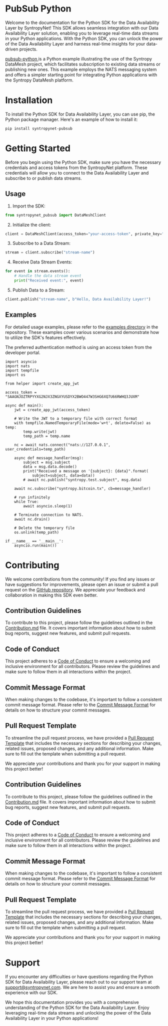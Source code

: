 # PubSub Python

Welcome to the documentation for the Python SDK for the Data Availability Layer by SyntropyNet! This SDK allows seamless integration with our Data Availability Layer solution, enabling you to leverage real-time data streams in your Python applications. With the Python SDK, you can unlock the power of the Data Availability Layer and harness real-time insights for your data-driven projects.

[pubsub-python ](https://github.com/SyntropyNet/pubsub-python)is a Python example illustrating the use of the Syntropy DataMesh project, which facilitates subscription to existing data streams or publishing new ones. This example employs the NATS messaging system and offers a simpler starting point for integrating Python applications with the Syntropy DataMesh platform.

# Installation

To install the Python SDK for Data Availability Layer, you can use pip, the Python package manager. Here's an example of how to install it:

```shell
pip install syntropynet-pubsub
```

# Getting Started

Before you begin using the Python SDK, make sure you have the necessary credentials and access tokens from the SyntropyNet platform. These credentials will allow you to connect to the Data Availability Layer and subscribe to or publish data streams.

## Usage

1. Import the SDK:

```python
from syntropynet_pubsub import DataMeshClient
```

2. Initialize the client:

```python
client = DataMeshClient(access_token="your-access-token", private_key="your-private-key")
```

3. Subscribe to a Data Stream:

```python
stream = client.subscribe("stream-name")
```

4. Receive Data Stream Events:

```python
for event in stream.events():
    # Handle the data stream event
    print("Received event:", event)
```

5. Publish Data to a Stream:

```python
client.publish("stream-name", b"Hello, Data Availability Layer!")
```

## Examples

For detailed usage examples, please refer to the [examples directory](https://github.com/SyntropyNet/pubsub-python/examples) in the repository. These examples cover various scenarios and demonstrate how to utilize the SDK's features effectively.

The preferred authentication method is using an access token from the developer portal.

```Text Python
import asyncio
import nats
import tempfile
import os

from helper import create_app_jwt

access_token = "SAAGNJOZTRPYYXG2NJX3ZNGXYUSDYX2BWO447W3SHG6XQ7U66RWHQ3JUXM"

async def main():
    jwt = create_app_jwt(access_token)

    # Write the JWT to a temporary file with correct format
    with tempfile.NamedTemporaryFile(mode='w+t', delete=False) as temp:
        temp.write(jwt)
        temp_path = temp.name

    nc = await nats.connect("nats://127.0.0.1", user_credentials=temp_path)

    async def message_handler(msg):
        subject = msg.subject
        data = msg.data.decode()
        print("Received a message on '{subject}: {data}".format(
            subject=subject, data=data))
        # await nc.publish("syntropy.test.subject", msg.data)

    await nc.subscribe("syntropy.bitcoin.tx", cb=message_handler)

    # run infinitely
    while True:
        await asyncio.sleep(1)

    # Terminate connection to NATS.
    await nc.drain()

    # Delete the temporary file
    os.unlink(temp_path)

if __name__ == '__main__':
    asyncio.run(main())
```

# Contributing
We welcome contributions from the community! If you find any issues or have suggestions for improvements, please open an issue or submit a pull request on the [GitHub repository](https://github.com/SyntropyNet/pubsub-python). We appreciate your feedback and collaboration in making this SDK even better. 

## Contribution Guidelines

To contribute to this project, please follow the guidelines outlined in the [Contribution.md](CONTRIBUTING.md) file. It covers important information about how to submit bug reports, suggest new features, and submit pull requests.

## Code of Conduct
This project adheres to a [Code of Conduct](CODE_OF_CONDUCT.md) to ensure a welcoming and inclusive environment for all contributors. Please review the guidelines and make sure to follow them in all interactions within the project.

## Commit Message Format
When making changes to the codebase, it's important to follow a consistent commit message format. Please refer to the [Commit Message Format](commit-template.md) for details on how to structure your commit messages.

## Pull Request Template
To streamline the pull request process, we have provided a [Pull Request Template](pull-request-template.md) that includes the necessary sections for describing your changes, related issues, proposed changes, and any additional information. Make sure to fill out the template when submitting a pull request.

We appreciate your contributions and thank you for your support in making this project better!

## Contribution Guidelines

To contribute to this project, please follow the guidelines outlined in the [Contribution.md](CONTRIBUTING.md) file. It covers important information about how to submit bug reports, suggest new features, and submit pull requests.

## Code of Conduct
This project adheres to a [Code of Conduct](CODE_OF_CONDUCT.md) to ensure a welcoming and inclusive environment for all contributors. Please review the guidelines and make sure to follow them in all interactions within the project.

## Commit Message Format
When making changes to the codebase, it's important to follow a consistent commit message format. Please refer to the [Commit Message Format](commit-template.md) for details on how to structure your commit messages.

## Pull Request Template
To streamline the pull request process, we have provided a [Pull Request Template](pull-request-template.md) that includes the necessary sections for describing your changes, related issues, proposed changes, and any additional information. Make sure to fill out the template when submitting a pull request.

We appreciate your contributions and thank you for your support in making this project better!


# Support

If you encounter any difficulties or have questions regarding the Python SDK for Data Availability Layer, please reach out to our support team at support@syntropynet.com. We are here to assist you and ensure a smooth experience with our SDK.

We hope this documentation provides you with a comprehensive understanding of the Python SDK for the Data Availability Layer. Enjoy leveraging real-time data streams and unlocking the power of the Data Availability Layer in your Python applications!